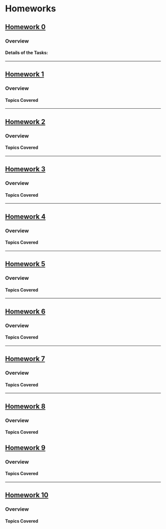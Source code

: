 # Homeworks 

## [Homework 0](https://github.com/MarkShinozaki/CPTS321-SoftwareEngineeringPrinciples/tree/Homeworks/CPTS321-SoftwareEngineeringPrinciples-Homework-0)

### Overview
#### Details of the Tasks:



--- 

## [Homework 1](https://github.com/MarkShinozaki/CPTS321-SoftwareEngineeringPrinciples/tree/Homeworks/CPTS321-SoftwareEngineeringPrinciples-Homework-1)

### Overview
#### Topics Covered


---

## [Homework 2](https://github.com/MarkShinozaki/CPTS321-SoftwareEngineeringPrinciples/tree/Homeworks/CPTS321-SoftwareEngineeringPrinciples-Homework-2)

### Overview
#### Topics Covered


---

## [Homework 3](https://github.com/MarkShinozaki/CPTS321-SoftwareEngineeringPrinciples/tree/Homeworks/CPTS321-SoftwareEngineeringPrinciples-Homework-3)

### Overview

#### Topics Covered



--- 

## [Homework 4](https://github.com/MarkShinozaki/CPTS321-SoftwareEngineeringPrinciples/tree/Homeworks/CPTS321-SoftwareEngineeringPrinciples-Homework-4)

### Overview
#### Topics Covered

---

## [Homework 5](https://github.com/MarkShinozaki/CPTS321-SoftwareEngineeringPrinciples/tree/Homeworks/CPTS321-SoftwareEngineeringPrinciples-Homework-5)

### Overview
#### Topics Covered


---

## [Homework 6](https://github.com/MarkShinozaki/CPTS321-SoftwareEngineeringPrinciples/tree/Homeworks/CPTS321-SoftwareEngineeringPrinciples-Homework-6)

### Overview
#### Topics Covered

--- 

## [Homework 7](https://github.com/MarkShinozaki/CPTS321-SoftwareEngineeringPrinciples/tree/Homeworks/CPTS321-SoftwareEngineeringPrinciples-Homework-7)

### Overview
#### Topics Covered


---

## [Homework 8](https://github.com/MarkShinozaki/CPTS321-SoftwareEngineeringPrinciples/tree/Homeworks/CPTS321-SoftwareEngineeringPrinciples-Homework-8)

### Overview
#### Topics Covered


## [Homework 9](https://github.com/MarkShinozaki/CPTS321-SoftwareEngineeringPrinciples/tree/Homeworks/CPTS321-SoftwareEngineeringPrinciples-Homework-9)

### Overview
#### Topics Covered


  
---

## [Homework 10](https://github.com/MarkShinozaki/CPTS321-SoftwareEngineeringPrinciples/tree/Homeworks/CPTS321-SoftwareEngineeringPrinciples-Homework-10)

### Overview
#### Topics Covered


  








